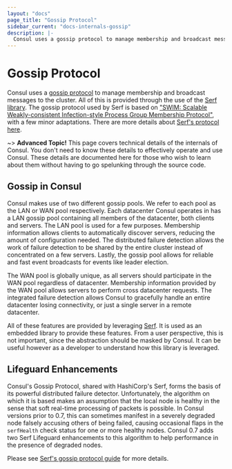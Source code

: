 ```yaml
---
layout: "docs"
page_title: "Gossip Protocol"
sidebar_current: "docs-internals-gossip"
description: |-
  Consul uses a gossip protocol to manage membership and broadcast messages to the cluster. All of this is provided through the use of the Serf library. The gossip protocol used by Serf is based on SWIM: Scalable Weakly-consistent Infection-style Process Group Membership Protocol, with a few minor adaptations.
---
```


# Gossip Protocol

Consul uses a [gossip protocol](https://en.wikipedia.org/wiki/Gossip_protocol)
to manage membership and broadcast messages to the cluster. All of this is provided
through the use of the [Serf library](https://www.serf.io/). The gossip protocol
used by Serf is based on
["SWIM: Scalable Weakly-consistent Infection-style Process Group Membership Protocol"](http://www.cs.cornell.edu/~asdas/research/dsn02-swim.pdf),
with a few minor adaptations. There are more details about [Serf's protocol here](https://www.serf.io/docs/internals/gossip.html).

~> **Advanced Topic!** This page covers technical details of
the internals of Consul. You don't need to know these details to effectively
operate and use Consul. These details are documented here for those who wish
to learn about them without having to go spelunking through the source code.

## Gossip in Consul

Consul makes use of two different gossip pools. We refer to each pool as the
LAN or WAN pool respectively. Each datacenter Consul operates in has a LAN gossip pool
containing all members of the datacenter, both clients and servers. The LAN pool is
used for a few purposes. Membership information allows clients to automatically discover
servers, reducing the amount of configuration needed. The distributed failure detection
allows the work of failure detection to be shared by the entire cluster instead of
concentrated on a few servers. Lastly, the gossip pool allows for reliable and fast
event broadcasts for events like leader election.

The WAN pool is globally unique, as all servers should participate in the WAN pool
regardless of datacenter. Membership information provided by the WAN pool allows
servers to perform cross datacenter requests. The integrated failure detection
allows Consul to gracefully handle an entire datacenter losing connectivity, or just
a single server in a remote datacenter.

All of these features are provided by leveraging [Serf](https://www.serf.io/). It
is used as an embedded library to provide these features. From a user perspective,
this is not important, since the abstraction should be masked by Consul. It can be useful
however as a developer to understand how this library is leveraged.

<a name="lifeguard"></a>
## Lifeguard Enhancements

Consul's Gossip Protocol, shared with HashiCorp's Serf, forms the basis of its powerful
distributed failure detector. Unfortunately, the algorithm on which it is based makes an
assumption that the local node is healthy in the sense that soft real-time processing of
packets is possible. In Consul versions prior to 0.7, this can sometimes manifest in a
severely degraded node falsely accusing others of being failed, causing occasional flaps
in the `serfHealth` check status for one or more healthy nodes. Consul 0.7 adds two Serf
Lifeguard enhancements to this algorithm to help performance in the presence of degraded
nodes.

Please see [Serf's gossip protocol guide](https://www.serf.io/docs/internals/gossip.html#lifeguard)
for more details.
